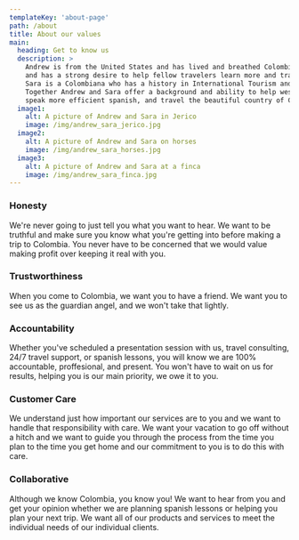 ```yaml
---
templateKey: 'about-page'
path: /about
title: About our values
main:
  heading: Get to know us
  description: >
    Andrew is from the United States and has lived and breathed Colombia since 2015 
    and has a strong desire to help fellow travelers learn more and travel safely through Colombia.
    Sara is a Colombiana who has a history in International Tourism and professional language teaching.
    Together Andrew and Sara offer a background and ability to help western travelers learn more about Colombia,
    speak more efficient spanish, and travel the beautiful country of Colombia safely.
  image1:
    alt: A picture of Andrew and Sara in Jerico
    image: /img/andrew_sara_jerico.jpg
  image2:
    alt: A picture of Andrew and Sara on horses
    image: /img/andrew_sara_horses.jpg
  image3:
    alt: A picture of Andrew and Sara at a finca
    image: /img/andrew_sara_finca.jpg
---
```

### Honesty
We're never going to just tell you what you want to hear. We want to be truthful and make sure you know what you're getting into before making a trip to Colombia. You never have to be concerned that we would value making profit over keeping it real with you.

### Trustworthiness
When you come to Colombia, we want you to have a friend. We want you to see us as the guardian angel, and we won't take that lightly.

### Accountability
Whether you've scheduled a presentation session with us, travel consulting, 24/7 travel support, or spanish lessons, you will know we are 100% accountable, proffesional, and present. You won't have to wait on us for results, helping you is our main priority, we owe it to you.

### Customer Care
We understand just how important our services are to you and we want to handle that responsibility with care. We want your vacation to go off without a hitch and we want to guide you through the process from the time you plan to the time you get home and our commitment to you is to do this with care.

### Collaborative
Although we know Colombia, you know you! We want to hear from you and get your opinion whether we are planning spanish lessons or helping you plan your next trip. We want all of our products and services to meet the individual needs of our individual clients.
